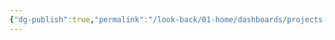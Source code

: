 ```yaml
---
{"dg-publish":true,"permalink":"/look-back/01-home/dashboards/projects-dashboard-2/","noteIcon":"","created":"2025-09-23T16:49:10.888+02:00","updated":"2025-09-23T16:49:03.662+02:00"}
---
```


